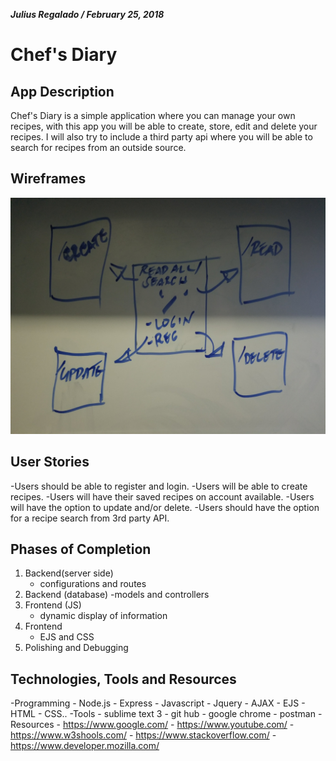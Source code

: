 ***Julius Regalado / February 25, 2018***
# Chef's Diary
## App Description
Chef's Diary is a simple application where you can manage your own recipes, with this app you will be able to create, store, edit and delete your recipes. I will also try to include a third party api where you will be able to search for recipes from an outside source.
## Wireframes
![imagename](./img/wireF.jpg)
## User Stories
-Users should be able to register and login.
-Users will be able to create recipes.
-Users will have their saved recipes on account available.
-Users will have the option to update and/or delete.
-Users should have the option for a recipe search from 3rd party API.
## Phases of Completion
1. Backend(server side)
	- configurations and routes
2. Backend (database)
	-models and controllers
3. Frontend (JS)
	- dynamic display of information
4. Frontend 
	- EJS and CSS
5. Polishing and Debugging
## Technologies, Tools and Resources
-Programming
	- Node.js
	- Express
	- Javascript 
	- Jquery 
	- AJAX 
	- EJS 
	- HTML 
	- CSS..
-Tools
	- sublime text 3
	- git hub
	- google chrome
	- postman
-Resources
	- https://www.google.com/
	- https://www.youtube.com/
	- https://www.w3shools.com/
	- https://www.stackoverflow.com/
	- https://www.developer.mozilla.com/
